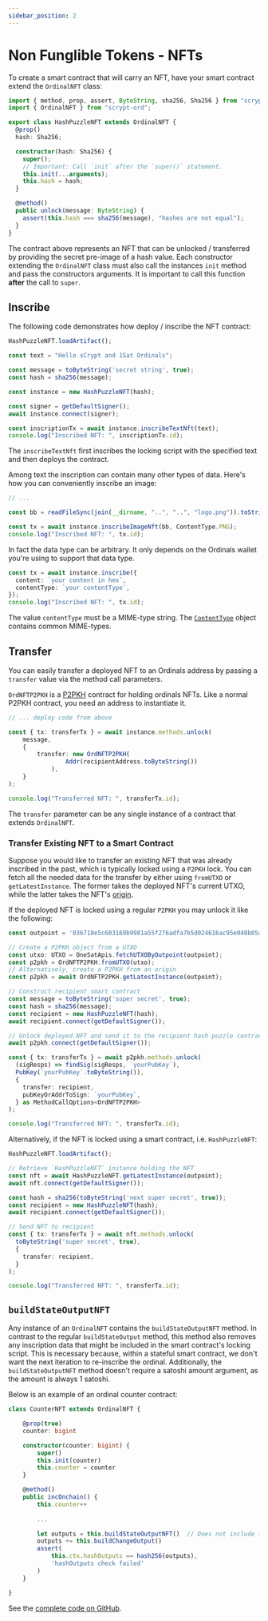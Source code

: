 ```yaml
---
sidebar_position: 2
---
```


# Non Funglible Tokens - NFTs


To create a smart contract that will carry an NFT, have your smart contract extend the `OrdinalNFT` class:

```ts
import { method, prop, assert, ByteString, sha256, Sha256 } from "scrypt-ts";
import { OrdinalNFT } from "scrypt-ord";

export class HashPuzzleNFT extends OrdinalNFT {
  @prop()
  hash: Sha256;

  constructor(hash: Sha256) {
    super();
    // Important: Call `init` after the `super()` statement.
    this.init(...arguments);
    this.hash = hash;
  }

  @method()
  public unlock(message: ByteString) {
    assert(this.hash === sha256(message), "hashes are not equal");
  }
}
```

The contract above represents an NFT that can be unlocked / transferred by providing the secret pre-image of a hash value.
Each constructor extending the `OrdinalNFT` class must also call the instances `init` method and pass the constructors arguments. It is important to call this function **after** the call to `super`.


## Inscribe

The following code demonstrates how deploy / inscribe the NFT contract:

```ts
HashPuzzleNFT.loadArtifact();

const text = "Hello sCrypt and 1Sat Ordinals";

const message = toByteString('secret string', true);
const hash = sha256(message);

const instance = new HashPuzzleNFT(hash);

const signer = getDefaultSigner();
await instance.connect(signer);

const inscriptionTx = await instance.inscribeTextNft(text);
console.log("Inscribed NFT: ", inscriptionTx.id);
```

The `inscribeTextNft` first inscribes the locking script with the specified text and then deploys the contract.

Among text the inscription can contain many other types of data. Here's how you can conveniently inscribe an image:

```ts
// ...

const bb = readFileSync(join(__dirname, "..", "..", "logo.png")).toString("base64");

const tx = await instance.inscribeImageNft(bb, ContentType.PNG);
console.log("Inscribed NFT: ", tx.id);
```

In fact the data type can be arbitrary. It only depends on the Ordinals wallet you're using to support that data type.

```ts
const tx = await instance.inscribe({
  content: `your content in hex`,
  contentType: `your contentType`,
});
console.log("Inscribed NFT: ", tx.id);
```

The value `contentType` must be a MIME-type string. The [`ContentType`](https://github.com/sCrypt-Inc/scrypt-ord/blob/master/src/contentType.ts) object contains common MIME-types.

## Transfer

You can easily transfer a deployed NFT to an Ordinals address by passing a `transfer` value via the method call parameters. 

`OrdNFTP2PKH` is a [P2PKH](https://learnmeabitcoin.com/guide/p2pkh) contract for holding ordinals NFTs. Like a normal P2PKH contract, you need an address to instantiate it.

```ts
// ... deploy code from above

const { tx: transferTx } = await instance.methods.unlock(
    message, 
    {
        transfer: new OrdNFTP2PKH(
                Addr(recipientAddress.toByteString())
            ),
    }
);

console.log("Transferred NFT: ", transferTx.id);
```

The `transfer` parameter can be any single instance of a contract that extends `OrdinalNFT`.

### Transfer Existing NFT to a Smart Contract

Suppose you would like to transfer an existing NFT that was already inscribed in the past, which is typically locked using a `P2PKH` lock.
You can fetch all the needed data for the transfer by either using `fromUTXO` or `getLatestInstance`. The former takes the deployed NFT's current UTXO, while the latter takes the NFT's [origin](https://docs.1satordinals.com/readme/terms#origin).

If the deployed NFT is locked using a regular `P2PKH` you may unlock it like the following:

```ts
const outpoint = '036718e5c603169b9981a55f276adfa7b5d024616ac95e048b05a81258ea2388_0';

// Create a P2PKH object from a UTXO
const utxo: UTXO = OneSatApis.fetchUTXOByOutpoint(outpoint);
const p2pkh = OrdNFTP2PKH.fromUTXO(utxo);
// Alternatively, create a P2PKH from an origin
const p2pkh = await OrdNFTP2PKH.getLatestInstance(outpoint);

// Construct recipient smart contract
const message = toByteString('super secret', true);
const hash = sha256(message);
const recipient = new HashPuzzleNFT(hash);
await recipient.connect(getDefaultSigner());

// Unlock deployed NFT and send it to the recipient hash puzzle contract
await p2pkh.connect(getDefaultSigner());

const { tx: transferTx } = await p2pkh.methods.unlock(
  (sigResps) => findSig(sigResps, `yourPubKey`),
  PubKey(`yourPubKey`.toByteString()),
  {
    transfer: recipient,
    pubKeyOrAddrToSign: `yourPubKey`,
  } as MethodCallOptions<OrdNFTP2PKH>
);

console.log("Transferred NFT: ", transferTx.id);
```

Alternatively, if the NFT is locked using a smart contract, i.e. `HashPuzzleNFT`:

```ts
HashPuzzleNFT.loadArtifact();

// Retrieve `HashPuzzleNFT` instance holding the NFT
const nft = await HashPuzzleNFT.getLatestInstance(outpoint);
await nft.connect(getDefaultSigner());

const hash = sha256(toByteString('next super secret', true));
const recipient = new HashPuzzleNFT(hash);
await recipient.connect(getDefaultSigner());

// Send NFT to recipient
const { tx: transferTx } = await nft.methods.unlock(
  toByteString('super secret', true),
  {
    transfer: recipient,
  }
);

console.log("Transferred NFT: ", transferTx.id);
```

## `buildStateOutputNFT`

Any instance of an `OrdinalNFT` contains the `buildStateOutputNFT` method. In contrast to the regular `buildStateOutput` method, this method also removes any inscription data that might be included in the smart contract's locking script. This is necessary because, within a stateful smart contract, we don't want the next iteration to re-inscribe the ordinal. Additionally, the `buildStateOutputNFT` method doesn't require a satoshi amount argument, as the amount is always 1 satoshi.

Below is an example of an ordinal counter contract:

```ts
class CounterNFT extends OrdinalNFT {

    @prop(true)
    counter: bigint

    constructor(counter: bigint) {
        super()
        this.init(counter)
        this.counter = counter
    }

    @method()
    public incOnchain() {
        this.counter++
        
        ...

        let outputs = this.buildStateOutputNFT()  // Does not include inscription in the next iteration.
        outputs += this.buildChangeOutput()
        assert(
            this.ctx.hashOutputs == hash256(outputs),
            'hashOutputs check failed'
        )
    }

}
```

See the [complete code on GitHub](https://github.com/sCrypt-Inc/scrypt-ord/blob/master/tests/contracts/counterNFT.ts).
